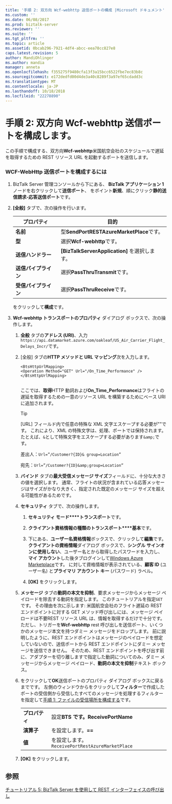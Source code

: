 ```yaml
---
title: '手順 2: 双方向 Wcf-webhttp 送信ポートの構成 |Microsoft ドキュメント'
ms.custom: ''
ms.date: 06/08/2017
ms.prod: biztalk-server
ms.reviewer: ''
ms.suite: ''
ms.tgt_pltfrm: ''
ms.topic: article
ms.assetid: 0bcab296-7921-4df4-abcc-eea78cc827e8
caps.latest.revision: 5
author: MandiOhlinger
ms.author: mandia
manager: anneta
ms.openlocfilehash: f355275f9480cfa13f3a15bcc6522fbe7ec83b8c
ms.sourcegitcommit: e172dedfd00d4de3a40c8289f3a97ef65cdadd3c
ms.translationtype: MT
ms.contentlocale: ja-JP
ms.lasthandoff: 10/18/2018
ms.locfileid: "22278890"
---
```

# <a name="step-2-configure-a-two-way-wcf-webhttp-send-port"></a>手順 2: 双方向 Wcf-webhttp 送信ポートを構成します。
この手順で構成する、双方向**Wcf-webhttp**米国航空会社のスケジュールで遅延を取得するための REST リソース URL を起動するポートを送信します。  
  
### <a name="to-configure-wcf-webhttp-send-port"></a>WCF-WebHttp 送信ポートを構成するには  
  
1.  BizTalk Server 管理コンソールから下にある、 **BizTalk アプリケーション 1**  ノードを右クリックして**送信ポート**、 をポイント**新規**、順にクリック**静的送信請求-応答送信ポート**です。  
  
2.  **[全般]** タブで、次の操作を行います。  
  
    |プロパティ|目的|  
    |--------------|----------------|  
    |**名前**|型**SendPortRESTAzureMarketPlace**です。|  
    |**型**|選択**Wcf-webhttp**です。|  
    |**送信ハンドラー**|**[BizTalkServerApplication]** を選択します。|  
    |**送信パイプライン**|選択**PassThruTransmit**です。|  
    |**受信パイプライン**|選択**PassThruReceive**です。|  
  
     をクリックして**構成**です。  
  
3.  **Wcf-webhttp トランスポートのプロパティ** ダイアログ ボックスで、次の操作します。  
  
    1.  **全般** タブの**アドレス (URI)**、入力`https://api.datamarket.azure.com/oakleaf/US_Air_Carrier_Flight_Delays_Incr/`です。  
  
    2.  [全般] タブの**HTTP メソッドと URL マッピング**次を入力します。  
  
        ```  
        <BtsHttpUrlMapping>  
        <Operation Method="GET" Url="/On_Time_Performance" />  
        </BtsHttpUrlMapping>  
  
        ```  
  
         ここでは、**取得**HTTP 動詞および**On_Time_Performance**はフライトの遅延を取得するための一意のリソース URL を構築するためにベース URI に追加されます。  
         
         > [!TIP] 
         > [URL] フィールド内で任意の特殊な XML 文字エスケープする必要が""です。 これにより、XML の特殊文字は、処理、ポートでは保持されます。 たとえば、`&`として特殊文字をエスケープする必要があります`&amp;`です。 
           >
           >差出人：`Url=”/Customer?{ID}& group=Location”`
           >
           >
           >宛先：`Url=”/Customer?{ID}&amp;group=Location”`
  
    3.  **バインド** タブの**最大受信メッセージ サイズ**フィールドに、十分な大きさの値を選択します。 通常、フライトの状況が含まれている応答メッセージはサイズがかなり大きく、指定された既定のメッセージ サイズを超える可能性があるためです。  
  
    4.  **セキュリティ** タブで、次の操作します。  
  
        1.  **セキュリティ モード****トランスポート**です。  
  
        2.  **クライアント資格情報の種類のトランスポート****基本**です。  
  
        3.  下にある、**ユーザー名資格情報**ボックスで、クリックして**編集**です。 **クライアントの資格情報**ダイアログ ボックスで、**シングル サインオンに使用しない**、ユーザー名とから取得したパスワードを入力し、**マイ アカウント**した後タブログインして[Windows Azure Marketplace](http://go.microsoft.com/fwlink/p/?LinkId=257913)です。 に対して資格情報が表示されている、**顧客 ID** (ユーザー名) と**プライマリ アカウント キー** (パスワード) ラベル。  
  
        4.  **[OK]** をクリックします。  
  
    5.  **メッセージ** タブの**動詞の本文を抑制**、要求メッセージからメッセージ ペイロードを除去する動詞を指定します。 このチュートリアルを指定`GET`です。 その理由を次に示します: 米国航空会社のフライト遅延の REST エンドポイントに対する GET メソッド呼び出しには、メッセージ ペイロードは不要REST リソース URL は、情報を取得するだけで十分です。 ただし、トリガーを**Wcf-webhttp** rest 呼び出しを送信ポート、いくつかのメッセージ本文を持つダミー メッセージをドロップします。 前に説明したように、REST エンドポイントはメッセージのペイロードを想定していないので、送信ポートから REST エンドポイントにダミー メッセージを送信できません。 そのため、REST エンドポイントを呼び出す前に、アダプターを切り離しますで指定した動詞についてのみ、ダミー メッセージからメッセージ ペイロード、**動詞の本文を抑制**テキスト ボックス。  
  
    6.  をクリックして**OK**送信ポートのプロパティ ダイアログ ボックスに戻るまでです。 左側のウィンドウからをクリックして**フィルター**で作成したポートの受信側から受信したすべてのメッセージを処理するフィルターを指定して[手順 1: ファイルの受信場所を構成する](../core/step-1-configure-a-file-receive-location.md)です。  
  
        |||  
        |-|-|  
        |**プロパティ**|設定**BTS です。ReceivePortName**|  
        |**演算子**|を設定します。**==**|  
        |**値**|を設定します。`ReceivePortRestAzureMarketPlace`|  
  
    7.  **[OK]** をクリックします。  
  
## <a name="see-also"></a>参照  
 [チュートリアル 5: BizTalk Server を使用して REST インターフェイスの呼び出し](../core/tutorial-5-invoking-a-rest-interface-using-biztalk-server.md)